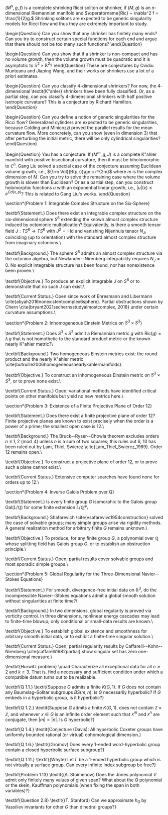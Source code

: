 

$(M^n,g,f)$ is a complete shrinking Ricci soliton or shrinker, if  $(M,g)$ is an $n$-dimensional Riemannian manifold and $\operatorname{Ric} + \nabla^2 f = \frac{1}{2}g.$  Shrinking solitons are expected to be generic singularity models for Ricci flow and thus they are extremely important to study.

\begin{Question}
Can you show that any shrinker has finitely many ends? Can you try to construct certain special functions for each end and argue that there should not be too many such functions?
\end{Question}

\begin{Question}
Can you show that if a shrinker is non-compact and has no volume growth, then the volume growth must be quadratic and it is asymptotic to $\mathbb{S}^2\times\mathbb{R}^2$? 
\end{Question}
These are conjectures by Ovidiu Munteanu and Jiaping Wang, and their works on shrinkers use a lot of a priori estimates.

\begin{Question}
Can you classify $4$-dimensional shrinkers? For now, the $4$-dimensional \textit{K\"ahler} shrinkers have been fully classified. Or, as a partial step, can you classify $4$-dimensional shrinkers with half positive isotropic curvature? This is a conjecture by Richard Hamilton.
\end{Question}



\begin{Question}
Can you define a notion of generic singularities for the Ricci flow? Generalized cylinders are expected to be generic singularities, because Colding and Minicozzi proved the parallel results for the mean curvature flow. More concretely, can you show (even in dimension 3) that after perturbing the initial metric, there will be only cylindrical singularities? 
\end{Question}

\begin{Question}
Yau has a conjecture: If $(M^m,g,J)$ is a complete K\"ahler manifold with positive bisectional curvature, then it must be biholomorphic to $\mathbb{C}^n.$ Gang Liu solved a special case of the  conjecture assuming Euclidean volume growth, i.e., ${\rm Vol}(B(p,r))\ge c r^{2m}$ where $m$ is the complex dimension of $M$. Can you try to solve the remaining case where the volume growth is slower than Euclidean? Or as a partial step, can you construct holomorphic functions $u$ with an exponential linear growth, i.e., $|u|(x)\le e^{Cd(x,p)}$? This is related to Gang Liu's works.
\end{Question}





\section*{Problem 1: Integrable Complex Structure on the Six-Sphere}

\textbf{Statement.}  Does there exist an integrable complex structure on the six-dimensional sphere $S^6$ extending the known almost complex structure induced by octonionic multiplication?  Equivalently, is there a smooth tensor field $J: TS^6\to TS^6$ with $J^2=-\mathrm{Id}$ and vanishing Nijenhuis tensor $N_J$, coinciding (up to orientation) with the standard almost complex structure from imaginary octonions.\\

\textbf{Background.}  The sphere $S^6$ admits an almost complex structure via the octonion algebra, but Newlander--Nirenberg integrability requires $N_J=0$.  No explicit integrable structure has been found, nor has nonexistence been proven.\\

\textbf{Objective.}  To produce an explicit integrable $J$ on $S^6$ or to demonstrate that no such $J$ can exist.\\

\textbf{Current Status.}  Open since work of Ehresmann and Libermann \cite{atiyah2016nonexistentcomplex6sphere}.  Partial obstructions shown by Chern \cite{bryant2021sschernsstudyalmostcomplex, 2018} under certain curvature assumptions.\\


\section*{Problem 2: Inhomogeneous Einstein Metrics on $S^3\times S^3$}

\textbf{Statement.}  Does $S^3\times S^3$ admit a Riemannian metric $g$ with $\mathrm{Ric}(g)=\lambda\,g$ that is not homothetic to the standard product metric or the known nearly K\"ahler metric?\\

\textbf{Background.}  Two homogeneous Einstein metrics exist: the round product and the nearly K\"ahler metric \cite{butruille2006homogeneousnearlykahlermanifolds}.

\textbf{Objective.}  To construct an inhomogeneous Einstein metric on $S^3\times S^3$, or to prove none exist.\\

\textbf{Current Status.}  Open; variational methods have identified critical points on other manifolds but yield no new metrics here.\\

\section*{Problem 3: Existence of a Finite Projective Plane of Order 12}

\textbf{Statement.}  Does there exist a finite projective plane of order $12$?  Finite projective planes are known to exist precisely when the order is a power of a prime; the smallest open case is $12$.\\

\textbf{Background.}  The Bruck--Ryser--Chowla theorem excludes orders $n\equiv1,2\pmod4$ unless $n$ is a sum of two squares; this rules out $6$, $10$ has been ruled out by Lam, Thiel, Swiercz \cite{Lam_Thiel_Swiercz_1989}.  Order $12$ remains open.\\

\textbf{Objective.}  To construct a projective plane of order $12$, or to prove such a plane cannot exist.\\

\textbf{Current Status.}  Extensive computer searches have found none for orders up to $12$.\\

\section*{Problem 4: Inverse Galois Problem over Q}

\textbf{Statement.}  Is every finite group $G$ isomorphic to the Galois group $\mathrm{Gal}(L/\mathbb{Q})$ for some finite extension $L/\mathbb{Q}$?\\

\textbf{Background.}  Shafarevich \cite{vsafarevivc1954construction} solved the case of solvable groups; many simple groups arise via rigidity methods.  A general realization method for arbitrary finite $G$ remains unknown.\\

\textbf{Objective.}  To produce, for any finite group $G$, a polynomial over $\mathbb{Q}$ whose splitting field has Galois group $G$, or to establish an obstruction principle.\\

\textbf{Current Status.}  Open; partial results cover solvable groups and most sporadic simple groups.\\

\section*{Problem 5: Global Regularity for the Three-Dimensional Navier--Stokes Equations}

\textbf{Statement.}  For smooth, divergence-free initial data on $\mathbb{R}^3$, do the incompressible Navier--Stokes equations admit a global smooth solution without singularities at finite time?\\

\textbf{Background.}  In two dimensions, global regularity is proved via vorticity control.  In three dimensions, nonlinear energy cascades may lead to finite-time blowup; only conditional or small-data results are known.\\

\textbf{Objective.}  To establish global existence and smoothness for arbitrary smooth initial data, or to exhibit a finite-time singular solution.\\

\textbf{Current Status.}  Open; partial regularity results by Caffarelli--Kohn--Nirenberg \cite{caffarelli1982partial} show singular set has zero one-dimensional measure.\\



\textbf{Hurwitz problem} \quad 
Characterize all exceptional data for all $n \geq 2$ and $k \geq 3$.
That is, find a necessary and sufficient condition under which a compatible datum turns out to be realizable.



\textbf{Q 1.1.} \textit{Suppose $G$ admits a finite $K(G,1)$. 
If $G$ does not contain any Baumslag–Solitar subgroups $BS(m,n)$, 
is $G$ necessarily hyperbolic? 
If $G$ embeds in a hyperbolic group, is it hyperbolic?}



\textbf{Q 1.2.} \textit{Suppose $G$ admits a finite $K(G,1)$, does not contain $\mathbb{Z} \times \mathbb{Z}$, and whenever $x \in G$ is an infinite order element such that $x^m$ and $x^n$ are conjugate, then $|m| = |n|$. Is $G$ hyperbolic?}



\textbf{Q 1.4.} \textit{Conjecture (Davis): All hyperbolic Coxeter groups have uniformly bounded rational (or virtual) cohomological dimension.}



\textbf{Q 1.6.} \textit{(Gromov) Does every 1-ended word-hyperbolic group contain a closed hyperbolic surface subgroup?}



\textbf{Q 1.11.} \textit{(Whyte) Let $\Gamma$ be a 1-ended hyperbolic group which is not virtually a surface group. Can every infinite index subgroup be free?}



\textbf{Problem 1.13} \textit{(A. Stoimenow) Does the Jones polynomial $V$ admit only finitely many values of given span? What about the $Q$ polynomial or the skein, Kauffman polynomials (when fixing the span in both variables)?}



\textbf{Question 2.8} \textit{(T. Stanford) Can we approximate $h_G$ by Vassiliev invariants for other $G$ than dihedral groups?}